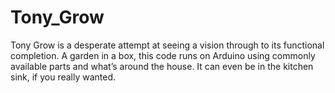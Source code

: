 # Tony_Grow
Tony Grow is a desperate attempt at seeing a vision through to its functional completion. A garden in a box, this code runs on Arduino using commonly available parts and what’s around the house. It can even be in the kitchen sink, if you really wanted.
